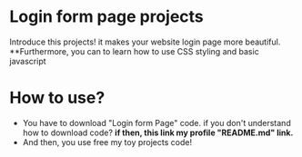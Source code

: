 # Login form page projects
Introduce this projects! it makes your website login page more beautiful. **Furthermore, you can to learn how to use CSS styling and basic javascript

# How to use?
- You have to download "Login form Page" code. if you don't understand how to download code? **if then, this link my profile "README.md" link.**
- And then, you use free my toy projects code!


